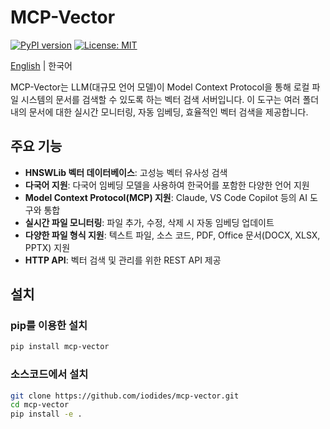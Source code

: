 # MCP-Vector

[![PyPI version](https://badge.fury.io/py/mcp-vector.svg)](https://badge.fury.io/py/mcp-vector)
[![License: MIT](https://img.shields.io/badge/License-MIT-yellow.svg)](https://opensource.org/licenses/MIT)

[English](README_EN.md) | 한국어

MCP-Vector는 LLM(대규모 언어 모델)이 Model Context Protocol을 통해 로컬 파일 시스템의 문서를 검색할 수 있도록 하는 벡터 검색 서버입니다. 이 도구는 여러 폴더 내의 문서에 대한 실시간 모니터링, 자동 임베딩, 효율적인 벡터 검색을 제공합니다.

## 주요 기능

- **HNSWLib 벡터 데이터베이스**: 고성능 벡터 유사성 검색
- **다국어 지원**: 다국어 임베딩 모델을 사용하여 한국어를 포함한 다양한 언어 지원
- **Model Context Protocol(MCP) 지원**: Claude, VS Code Copilot 등의 AI 도구와 통합
- **실시간 파일 모니터링**: 파일 추가, 수정, 삭제 시 자동 임베딩 업데이트
- **다양한 파일 형식 지원**: 텍스트 파일, 소스 코드, PDF, Office 문서(DOCX, XLSX, PPTX) 지원
- **HTTP API**: 벡터 검색 및 관리를 위한 REST API 제공

## 설치

### pip를 이용한 설치

```bash
pip install mcp-vector
```

### 소스코드에서 설치

```bash
git clone https://github.com/iodides/mcp-vector.git
cd mcp-vector
pip install -e .
```